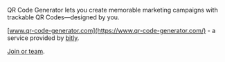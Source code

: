 QR Code Generator lets you create memorable marketing campaigns with trackable QR Codes—designed by you.

[www.qr-code-generator.com](https://www.qr-code-generator.com/) - a service provided by [bitly](https://bitly.com/).

[Join or team](https://bitly.com/pages/careers).